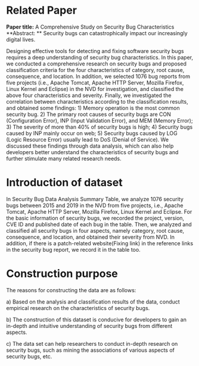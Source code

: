 # Related Paper

**Paper title:**  A Comprehensive Study on Security Bug Characteristics
**Abstract: ** Security bugs can catastrophically impact our increasingly digital lives. 

Designing effective tools for detecting and fixing software security bugs requires a deep understanding of security bug characteristics. In this paper, we conducted a comprehensive research on security bugs and proposed classification criteria for the four characteristics of category, root cause, consequence, and location. In addition, we selected 1076 bug reports from five projects (i.e., Apache Tomcat, Apache HTTP Server, Mozilla Firefox, Linux Kernel and Eclipse) in the NVD for investigation, and classified the above four characteristics and severity. Finally, we investigated the correlation between characteristics according to the classification results, and obtained some findings: 1) Memory operation is the most common security bug. 2) The primary root causes of security bugs are CON (Configuration Error), INP (Input Validation Error), and MEM (Memory Error); 3) The severity of more than 40\% of security bugs is high; 4) Security bugs caused by INP mainly occur on web; 5) Security bugs caused by LOG (Logic Resource Error) usually lead to DoS (Denial of Service). We discussed these findings through data analysis, which can also help developers better understand the characteristics of security bugs and further stimulate many related research needs.

# Introduction of dataset
In Security Bug Data Analysis Summary Table, we analyze 1076 security bugs between 2015 and 2019 in the NVD from five projects, i.e., Apache Tomcat, Apache HTTP Server, Mozilla Firefox, Linux Kernel and Eclipse. For the basic information of security bugs, we recorded the project, version, CVE ID and published date of each bug in the table. Then, we analyzed and classified all security bugs in four aspects, namely category, root cause, consequence, and location, and obtained their severity from NVD. In addition, if there is a patch-related website(Fixing link) in the reference links in the security bug report, we record it in the table too.

# Construction purpose

The reasons for constructing the data are as follows:

a)  Based on the analysis and classification results of the data, conduct empirical research on the characteristics of security bugs. 

b)  The construction of this dataset is conducive for developers to gain an in-depth and intuitive understanding of security bugs from different aspects. 

c)  The data set can help researchers to conduct in-depth research on  security bugs, such as mining the associations of various aspects of security bugs, etc.



